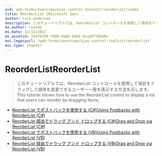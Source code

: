 ```yaml
---
uid: web-forms/overview/ajax-control-toolkit/reorderlist/index
title: ReorderList |Microsoft Docs
author: rick-anderson
description: このチュートリアルでは、ReorderList コントロールを使用して項目をドラッグして順序を変更できるユーザー一覧を表示する方法を示します。
ms.author: riande
ms.date: 11/14/2011
ms.assetid: 25df8150-7999-4ab6-b401-0cad5f396d6c
msc.legacyurl: /web-forms/overview/ajax-control-toolkit/reorderlist
msc.type: chapter
---
```

<a name="reorderlist"></a><span data-ttu-id="42dbc-103">ReorderList</span><span class="sxs-lookup"><span data-stu-id="42dbc-103">ReorderList</span></span>
====================
> <span data-ttu-id="42dbc-104">このチュートリアルでは、ReorderList コントロールを使用して項目をドラッグして順序を変更できるユーザー一覧を表示する方法を示します。</span><span class="sxs-lookup"><span data-stu-id="42dbc-104">This tutorial shows how to use the ReorderList control to display a list that users can reorder by dragging items.</span></span>


- [<span data-ttu-id="42dbc-105">ReorderList でポストバックを使用する (C#)</span><span class="sxs-lookup"><span data-stu-id="42dbc-105">Using Postbacks with ReorderList (C#)</span></span>](using-postbacks-with-reorderlist-cs.md)
- [<span data-ttu-id="42dbc-106">ReorderList 経由でドラッグ アンド ドロップする (C#)</span><span class="sxs-lookup"><span data-stu-id="42dbc-106">Drag and Drop via ReorderList (C#)</span></span>](drag-and-drop-via-reorderlist-cs.md)
- [<span data-ttu-id="42dbc-107">ReorderList でポストバックを使用する (VB)</span><span class="sxs-lookup"><span data-stu-id="42dbc-107">Using Postbacks with ReorderList (VB)</span></span>](using-postbacks-with-reorderlist-vb.md)
- [<span data-ttu-id="42dbc-108">ReorderList 経由でドラッグ アンド ドロップする (VB)</span><span class="sxs-lookup"><span data-stu-id="42dbc-108">Drag and Drop via ReorderList (VB)</span></span>](drag-and-drop-via-reorderlist-vb.md)
